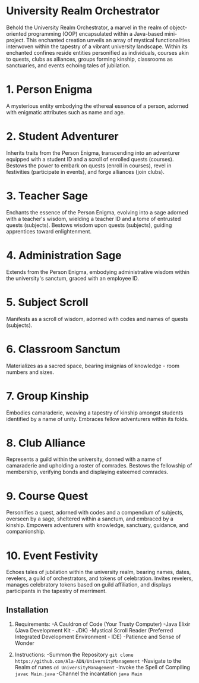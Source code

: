 # University Realm Orchestrator

Behold the University Realm Orchestrator, a marvel in the realm of object-oriented programming (OOP) encapsulated within a Java-based mini-project. This enchanted creation unveils an array of mystical functionalities interwoven within the tapestry of a vibrant university landscape. Within its enchanted confines reside entities personified as individuals, courses akin to quests, clubs as alliances, groups forming kinship, classrooms as sanctuaries, and events echoing tales of jubilation.

# 1. Person Enigma

A mysterious entity embodying the ethereal essence of a person, adorned with enigmatic attributes such as name and age.

# 2. Student Adventurer

Inherits traits from the Person Enigma, transcending into an adventurer equipped with a student ID and a scroll of enrolled quests (courses). Bestows the power to embark on quests (enroll in courses), revel in festivities (participate in events), and forge alliances (join clubs).

# 3. Teacher Sage

Enchants the essence of the Person Enigma, evolving into a sage adorned with a teacher's wisdom, wielding a teacher ID and a tome of entrusted quests (subjects). Bestows wisdom upon quests (subjects), guiding apprentices toward enlightenment.

# 4. Administration Sage

Extends from the Person Enigma, embodying administrative wisdom within the university's sanctum, graced with an employee ID.

# 5. Subject Scroll

Manifests as a scroll of wisdom, adorned with codes and names of quests (subjects).

# 6. Classroom Sanctum

Materializes as a sacred space, bearing insignias of knowledge - room numbers and sizes.

# 7. Group Kinship

Embodies camaraderie, weaving a tapestry of kinship amongst students identified by a name of unity. Embraces fellow adventurers within its folds.

# 8. Club Alliance

Represents a guild within the university, donned with a name of camaraderie and upholding a roster of comrades. Bestows the fellowship of membership, verifying bonds and displaying esteemed comrades.

# 9. Course Quest

Personifies a quest, adorned with codes and a compendium of subjects, overseen by a sage, sheltered within a sanctum, and embraced by a kinship. Empowers adventurers with knowledge, sanctuary, guidance, and companionship.

# 10. Event Festivity

Echoes tales of jubilation within the university realm, bearing names, dates, revelers, a guild of orchestrators, and tokens of celebration. Invites revelers, manages celebratory tokens based on guild affiliation, and displays participants in the tapestry of merriment.

## Installation

1. Requirements:
    -A Cauldron of Code (Your Trusty Computer)
    -Java Elixir (Java Development Kit - JDK)
    -Mystical Scroll Reader (Preferred Integrated Development Environment - IDE)
    -Patience and Sense of Wonder

2. Instructions:
    -Summon the Repository `git clone https://github.com/Ala-ADN/UniversityManagement`
    -Navigate to the Realm of runes `cd UniversityManagement`
    -Invoke the Spell of Compiling `javac Main.java`
    -Channel the incantation `java Main`
